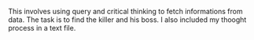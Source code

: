 This involves using query and critical thinking to fetch informations from data. The task is to find the killer and his boss.
I also included my thooght process in a text file.

